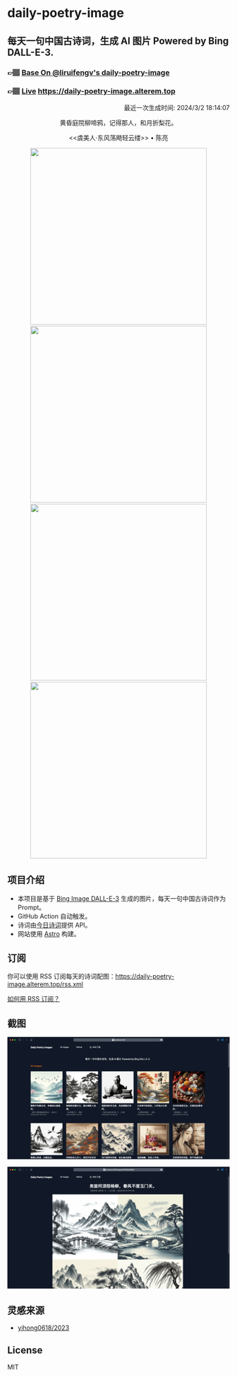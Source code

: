
# daily-poetry-image

## 每天一句中国古诗词，生成 AI 图片 Powered by Bing DALL-E-3.

### 👉🏽 [Base On @liruifengv's daily-poetry-image](https://github.com/liruifengv/daily-poetry-image)

### 👉🏽 [Live](https://daily-poetry-image.alterem.top/) https://daily-poetry-image.alterem.top

<p align="right">
  最近一次生成时间: 2024/3/2 18:14:07
</p>
<p align="center">
黄昏庭院柳啼鸦，记得那人，和月折梨花。
</p>
<p align="center">
<<虞美人·东风荡飏轻云缕>> • 陈亮
</p>
<p align="center">
<img src="https://tse3.mm.bing.net/th/id/OIG2.pclsfeGNt752t_aqN41a" height="400" width="400" />
<img src="https://tse2.mm.bing.net/th/id/OIG2.wSsY2RgT4DZCf0VuI1ud" height="400" width="400" />
<img src="https://tse1.mm.bing.net/th/id/OIG2.VN.cEk3QGunNs6azGx61" height="400" width="400" />
<img src="https://tse3.mm.bing.net/th/id/OIG2.a4QyxBzYYD.XKBvdvWTV" height="400" width="400" />
</p>

## 项目介绍

-   本项目是基于 [Bing Image DALL-E-3](https://www.bing.com/images/create) 生成的图片，每天一句中国古诗词作为 Prompt。
-   GitHub Action 自动触发。
-   诗词由[今日诗词](https://www.jinrishici.com/)提供 API。
-   网站使用 [Astro](https://astro.build) 构建。

## 订阅

你可以使用 RSS 订阅每天的诗词配图：https://daily-poetry-image.alterem.top/rss.xml

[如何用 RSS 订阅？](https://zhuanlan.zhihu.com/p/55026716)

## 截图

![图片列表](./screenshots/Snipaste_2023-12-28_21-00-26.png)

![图片详情](./screenshots/Snipaste_2023-12-28_21-00-53.png)

## 灵感来源

-   [yihong0618/2023](https://github.com/yihong0618/2023)

## License

MIT
